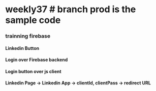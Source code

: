 # weekly37 # branch prod is the sample code
### trainning firebase

#### Linkedin Button 
#### Login over Firebase backend
#### Login button over js client
#### Linkedin Page -> Linkedin App -> clientId, clientPass -> redirect URL

